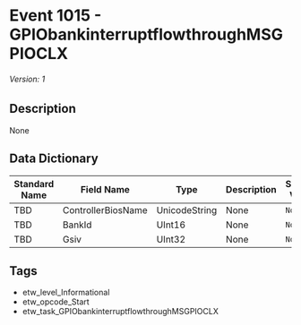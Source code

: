 # Event 1015 - GPIObankinterruptflowthroughMSGPIOCLX
###### Version: 1

## Description
None

## Data Dictionary
|Standard Name|Field Name|Type|Description|Sample Value|
|---|---|---|---|---|
|TBD|ControllerBiosName|UnicodeString|None|`None`|
|TBD|BankId|UInt16|None|`None`|
|TBD|Gsiv|UInt32|None|`None`|

## Tags
* etw_level_Informational
* etw_opcode_Start
* etw_task_GPIObankinterruptflowthroughMSGPIOCLX
